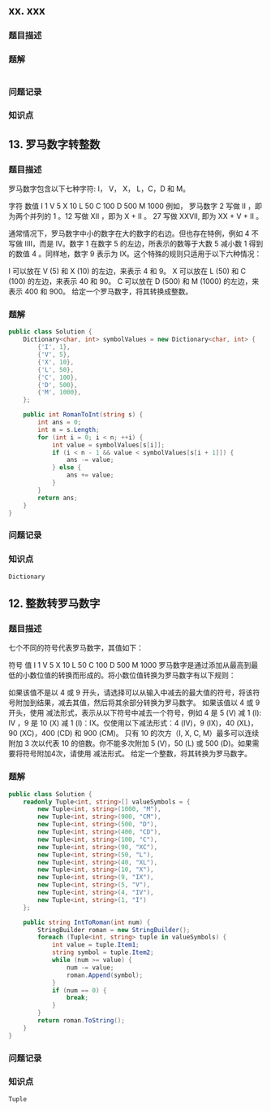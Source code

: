 ## xx. xxx

### 题目描述


### 题解

```c#
```

### 问题记录

### 知识点

## 13. 罗马数字转整数

### 题目描述

罗马数字包含以下七种字符: I， V， X， L，C，D 和 M。

字符          数值
I             1
V             5
X             10
L             50
C             100
D             500
M             1000
例如， 罗马数字 2 写做 II ，即为两个并列的 1 。12 写做 XII ，即为 X + II 。 27 写做  XXVII, 即为 XX + V + II 。

通常情况下，罗马数字中小的数字在大的数字的右边。但也存在特例，例如 4 不写做 IIII，而是 IV。数字 1 在数字 5 的左边，所表示的数等于大数 5 减小数 1 得到的数值 4 。同样地，数字 9 表示为 IX。这个特殊的规则只适用于以下六种情况：

I 可以放在 V (5) 和 X (10) 的左边，来表示 4 和 9。
X 可以放在 L (50) 和 C (100) 的左边，来表示 40 和 90。 
C 可以放在 D (500) 和 M (1000) 的左边，来表示 400 和 900。
给定一个罗马数字，将其转换成整数。

### 题解

```c#
public class Solution {
    Dictionary<char, int> symbolValues = new Dictionary<char, int> {
        {'I', 1},
        {'V', 5},
        {'X', 10},
        {'L', 50},
        {'C', 100},
        {'D', 500},
        {'M', 1000},
    };

    public int RomanToInt(string s) {
        int ans = 0;
        int n = s.Length;
        for (int i = 0; i < n; ++i) {
            int value = symbolValues[s[i]];
            if (i < n - 1 && value < symbolValues[s[i + 1]]) {
                ans -= value;
            } else {
                ans += value;
            }
        }
        return ans;
    }
}
```

### 问题记录

### 知识点

```
Dictionary
```

## 12. 整数转罗马数字

### 题目描述

七个不同的符号代表罗马数字，其值如下：

符号	值
I	1
V	5
X	10
L	50
C	100
D	500
M	1000
罗马数字是通过添加从最高到最低的小数位值的转换而形成的。将小数位值转换为罗马数字有以下规则：

如果该值不是以 4 或 9 开头，请选择可以从输入中减去的最大值的符号，将该符号附加到结果，减去其值，然后将其余部分转换为罗马数字。
如果该值以 4 或 9 开头，使用 减法形式，表示从以下符号中减去一个符号，例如 4 是 5 (V) 减 1 (I): IV ，9 是 10 (X) 减 1 (I)：IX。仅使用以下减法形式：4 (IV)，9 (IX)，40 (XL)，90 (XC)，400 (CD) 和 900 (CM)。
只有 10 的次方（I, X, C, M）最多可以连续附加 3 次以代表 10 的倍数。你不能多次附加 5 (V)，50 (L) 或 500 (D)。如果需要将符号附加4次，请使用 减法形式。
给定一个整数，将其转换为罗马数字。

### 题解

```c#
public class Solution {
    readonly Tuple<int, string>[] valueSymbols = {
        new Tuple<int, string>(1000, "M"),
        new Tuple<int, string>(900, "CM"),
        new Tuple<int, string>(500, "D"),
        new Tuple<int, string>(400, "CD"),
        new Tuple<int, string>(100, "C"),
        new Tuple<int, string>(90, "XC"),
        new Tuple<int, string>(50, "L"),
        new Tuple<int, string>(40, "XL"),
        new Tuple<int, string>(10, "X"),
        new Tuple<int, string>(9, "IX"),
        new Tuple<int, string>(5, "V"),
        new Tuple<int, string>(4, "IV"),
        new Tuple<int, string>(1, "I")
    };

    public string IntToRoman(int num) {
        StringBuilder roman = new StringBuilder();
        foreach (Tuple<int, string> tuple in valueSymbols) {
            int value = tuple.Item1;
            string symbol = tuple.Item2;
            while (num >= value) {
                num -= value;
                roman.Append(symbol);
            }
            if (num == 0) {
                break;
            }
        }
        return roman.ToString();
    }
}
```

### 问题记录

### 知识点

```
Tuple
```